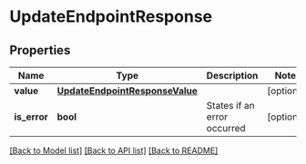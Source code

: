 # UpdateEndpointResponse

## Properties
Name | Type | Description | Notes
------------ | ------------- | ------------- | -------------
**value** | [**UpdateEndpointResponseValue**](UpdateEndpointResponseValue.md) |  | [optional] 
**is_error** | **bool** | States if an error occurred | [optional] 

[[Back to Model list]](../README.md#documentation-for-models) [[Back to API list]](../README.md#documentation-for-api-endpoints) [[Back to README]](../README.md)

